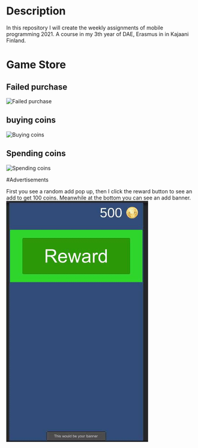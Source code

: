 # Description
In this repository I will create the weekly assignments of mobile programming 2021. A course in my 3th year of DAE, Erasmus in in Kajaani Finland. 

# Game Store

## Failed purchase
![Failed purchase](https://github.com/Robin-DePaepe/MobileProg2021/blob/main/Media/PurchaseFailed.gif)

## buying coins
![Buying coins](https://github.com/Robin-DePaepe/MobileProg2021/blob/main/Media/BuyCoins.gif)

## Spending coins
![Spending coins](https://github.com/Robin-DePaepe/MobileProg2021/blob/main/Media/SpendCoins.gif)

#Advertisements

First you see a random add pop up, then I click the reward button to see an add to get 100 coins. Meanwhile at the bottom you can see an add banner. 
![displaying ads:](https://github.com/Robin-DePaepe/MobileProg2021/blob/main/Media/Ads.gif)

